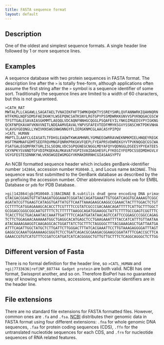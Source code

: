 ```yaml
---
title: FASTA sequence format
layout: default
---
```


Description
-----------

One of the oldest and simplest sequence formats. A single header line followed by 1 or more sequence lines.

Examples
--------

A sequence database with two protein sequences in FASTA format. The description line after the `>` is totally free-form, although applications often assume the first string after the `>` symbol is a sequence identifier of some sort. Traditionally the sequence lines are limited to a width of 60 characters, but this is not guaranteed.

```
>CATH_RAT
MWTALPLLCAGAWLLSAGATAELTVNAIEKFHFTSWMKQHQKTYSSREYSHRLQVFANNWRKIQAHNQRN
HTFKMGLNQFSDMSFAEIKHKYLWSEPQNCSATKSNYLRGTGPYPSSMDWRKKGNVVSPVKNQGACGSCW
TFSTTGALESAVAIASGKMMTLAEQQLVDCAQNFNNHGCQGGLPSQAFEYILYNKGIMGEDSYPYIGKNG
QCKFNPEKAVAFVKNVVNITLNDEAAMVEAVALYNPVSFAFEVTEDFMMYKSGVYSSNSCHKTPDKVNHA
VLAVGYGEQNGLLYWIVKNSWGSNWGNNGYFLIERGKNMCGLAACASYPIPQV
>CATL_HUMAN
MNPTLILAAFCLGIASATLTFDHSLEAQWTKWKAMHNRLYGMNEEGWRRAVWEKNMKMIELHNQEYREGK
HSFTMAMNAFGDMTSEEFRQVMNGFQNRKPRKGKVFQEPLFYEAPRSVDWREKGYVTPVKNQGQCGSCWA
FSATGALEGQMFRKTGRLISLSEQNLVDCSGPQGNEGCNGGLMDYAFQYVQDNGGLDSEESYPYEATEES
CKYNPKYSVANDTGFVDIPKQEKALMKAVATVGPISVAIDAGHESFLFYKEGIYFEPDCSSEDMDHGVLV
VGYGFESTESDNNKYWLVKNSWGEEWGMGGYVKMAKDRRNHCGIASAASYPTV

```

An NCBI formatted sequence header which includes *g*enBank-*i*dentifier number `142864`, accession number `M10040.1`, and Locus name `BACDNAE`. This sequence was first submitted to the GenBank database as described by the `gb` prefixing the accession number. Other abbreviaions include `emb` for EMBL Database or `pdb` for PDB Database.

```
>gi|142864|gb|M10040.1|BACDNAE B.subtilis dnaE gene encoding DNA primase, complete cds
GTACGACGGAGTGTTATAAGATGGGAAATCGGATACCAGATGAAATTGTGGATCAGGTGCAAAAGTCGGC
AGATATCGTTGAAGTCATAGGTGATTATGTTCAATTAAAGAAGCAAGGCCGAAACTACTTTGGACTCTGT
CCTTTTCATGGAGAAAGCACACCTTCGTTTTCCGTATCGCCCGACAAACAGATTTTTCATTGCTTTGGCT
GCGGAGCGGGCGGCAATGTTTTCTCTTTTTTAAGGCAGATGGAAGGCTATTCTTTTGCCGAGTCGGTTTC
TCACCTTGCTGACAAATACCAAATTGATTTTCCAGATGATATAACAGTCCATTCCGGAGCCCGGCCAGAG
TCTTCTGGAGAACAAAAAATGGCTGAGGCACATGAGCTCCTGAAGAAATTTTACCATCATTTGTTAATAA
ATACAAAAGAAGGTCAAGAGGCACTGGATTATCTGCTTTCTAGGGGCTTTACGAAAGAGCTGATTAATGA
ATTTCAGATTGGCTATGCTCTTGATTCTTGGGACTTTATCACGAAATTCCTTGTAAAGAGGGGATTTAGT
GAGGCGCAAATGGAAAAAGCGGGTCTCCTGATCAGACGCGAAGACGGAAGCGGATATTTCGACCGCTTCA
GAAACCGTGTCATGTTTCCGATCCATGATCATCACGGGGCTGTTGTTGCTTTCTCAGGCAGGGCTCTTGG

```

Different version of Fasta
----

There is no formal definition for the header line, so `>CATL_HUMAN` and `>gi|7733636|ref|NP_887744 Gadget protein` are both valid. NCBI has one format, Swissprot another, and so on. Therefore BioPerl has no guaranteed way of knowing where names, accessions, and particular identifiers are in the header line. 

File extensions
---------------

There are no standard file extensions for FASTA formatted files. However, common ones are `.fa` and `.fsa`. [NCBI](http://www.ncbi.nlm.nih.gov/) distributes their genomic data in FASTA format using four different extensions: `.fna` for whole genomic DNA sequences, `.faa` for protein coding sequences (CDS), `.ffn` for the untranslated nucleotide sequences for each CDS, and `.frn` for nucleotide sequences of RNA related features.


